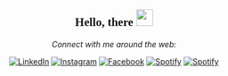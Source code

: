 <div align="center" style="font-family: open-sans" >
<h2> Hello, there <img src="https://github.com/sumit-kushwah/sumit-kushwah/blob/main/images/Hi.gif" width="30px"></h2>
</div>




<div align="center">

<i>Connect with me around the web:</i><br>

<a href="https://www.linkedin.com/in/sumit-kushwah" target="_blank"><img src="https://img.shields.io/badge/LinkedIn-%230077B5.svg?&style=for-the-badge&logo=linkedin&logoColor=white" alt="LinkedIn"></a>
<a href="https://www.instagram.com/_sumit_kushwah/" target="_blank"><img src="https://img.shields.io/badge/Instagram-%23E4405F.svg?&style=for-the-badge&logo=instagram&logoColor=white" alt="Instagram"></a>
<a href="https://www.facebook.com/sumit.kushwah.3382/" target="_blank"><img src="https://img.shields.io/badge/Facebook-%231877F2.svg?&style=for-the-badge&logo=facebook&logoColor=white" alt="Facebook"></a>
<a href="https://open.spotify.com/user/e72wb6nw6c141wxrnzdhq5uk8" target="_blank"><img src="https://img.shields.io/badge/Spotify-%231ED760.svg?&style=for-the-badge&logo=spotify&logoColor=white" alt="Spotify"></a>
<a href="mailto:sumitkushwah1729@gmail.com" target="_blank"><img src="https://img.shields.io/badge/gmail-D14836?&style=for-the-badge&logo=gmail&logoColor=white" alt="Spotify"></a>
</div>



<!--
**sumit-kushwah/sumit-kushwah** is a ✨ _special_ ✨ repository because its `README.md` (this file) appears on your GitHub profile.

Here are some ideas to get you started:

- 🔭 I’m currently working on ...
- 🌱 I’m currently learning ...
- 👯 I’m looking to collaborate on ...
- 🤔 I’m looking for help with ...
- 💬 Ask me about ...
- 📫 How to reach me: ...
- 😄 Pronouns: ...
- ⚡ Fun fact: ...
-->
